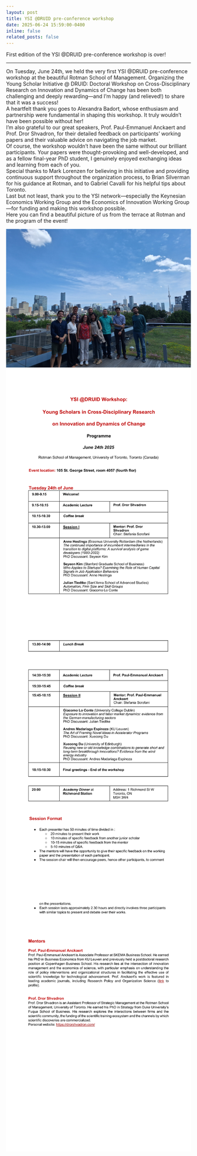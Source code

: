 ```yaml
---
layout: post
title: YSI @DRUID pre-conference workshop
date: 2025-06-24 15:59:00-0400
inline: false
related_posts: false
---
```


First edition of the YSI @DRUID pre-conference workshop is over!


---

On Tuesday, June 24th, we held the very first YSI @DRUID pre-conference workshop at the beautiful Rotman School of Management. Organizing the Young Scholar Initiative @ DRUID: Doctoral Workshop on Cross-Disciplinary Research on Innovation and Dynamics of Change has been both challenging and deeply rewarding—and I’m happy (and relieved!) to share that it was a success! <br>
A heartfelt thank you goes to Alexandra Badort, whose enthusiasm and partnership were fundamental in shaping this workshop. It truly wouldn’t have been possible without her! <br>
I’m also grateful to our great speakers, Prof. Paul-Emmanuel Anckaert and Prof. Dror Shvadron, for their detailed feedback on participants’ working papers and their valuable advice on navigating the job market. <br>
Of course, the workshop wouldn’t have been the same without our brilliant participants. Your papers were thought-provoking and well-developed, and as a fellow final-year PhD student, I genuinely enjoyed exchanging ideas and learning from each of you. <br>
Special thanks to Mark Lorenzen for believing in this initiative and providing continuous support throughout the organization process, to Brian Silverman for his guidance at Rotman, and to Gabriel Cavalli for his helpful tips about Toronto. <br>
Last but not least, thank you to the YSI network—especially the Keynesian Economics Working Group and the Economics of Innovation Working Group—for funding and making this workshop possible. <br>
Here you can find a beautiful picture of us from the terrace at Rotman and the program of the event!
<html>
<head>
  <style>
    .responsive {
      max-width: 100%;
      height: auto;
      display: block;
      margin-left: auto;
      margin-right: auto;
    }
  </style>
</head>
<body>
  <img src="Photo_YSI_DRUID_workshop.jpg" alt="Photo_YSI_DRUID_workshop" class="responsive">
  <img src="220525_Programme-YSI-DRUID-2025-1.png" alt="220525_Programme-YSI-DRUID-2025-1" class="responsive">
  <img src="220525_Programme-YSI-DRUID-2025-2.png" alt="220525_Programme-YSI-DRUID-2025-2" class="responsive">
  <img src="220525_Programme-YSI-DRUID-2025-3.png" alt="220525_Programme-YSI-DRUID-2025-3" class="responsive">
</body>
</html>
